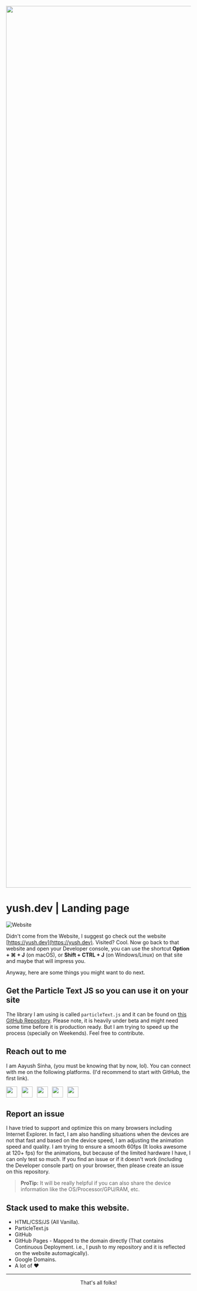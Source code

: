 <a href="https://yush.dev"><img src="https://yush.dev/assets/images/site_ss_cropped.png" width="2400px"/></a>

# yush.dev | Landing page

![Website](https://img.shields.io/website?down_color=Red&down_message=Offline&label=Online%20Status&logo=Serverless&logoColor=white&up_color=Green&up_message=Onine&url=https%3A%2F%2Fyush.dev)


Didn't come from the Website, I suggest go check out the website [https://yush.dev](https://yush.dev). Visited? Cool. Now go back to that website and open your Developer console, you can use the shortcut **Option + ⌘ + J** (on macOS), or **Shift + CTRL + J** (on Windows/Linux) on that site and maybe that will impress you.

Anyway, here are some things you might want to do next.

## Get the Particle Text JS so you can use it on your site

The library I am using is called `particleText.js` and it can be found on [this GitHub Repository](https://github.com/aayusharyan/particleText.js). Please note, it is heavily under beta and might need some time before it is production ready. But I am trying to speed up the process (specially on Weekends). Feel free to contribute.

## Reach out to me

I am Aayush Sinha, (you must be knowing that by now, lol). You can connect with me on the following platforms. (I'd recommend to start with GitHub, the first link).

<a href="https://github.com/aayusharyan/"><img src="https://img.shields.io/badge/-@aayusharyan-black?style=flat&logo=Github&logoColor=white&link=https://github.com/aayusharyan/" height="30"/></a> &nbsp;
<a href="https://www.linkedin.com/in/aayushsinha/"><img src="https://img.shields.io/badge/-@aayushsinha-blue?style=flat&logo=Linkedin&logoColor=white&link=https://www.linkedin.com/in/aayushsinha/" height="30"/></a> &nbsp;
<a href="https://aayusharyan.medium.com/"><img src="https://img.shields.io/badge/-@aayusharyan-000000?style=flat&logo=Medium&logoColor=white&link=https://aayusharyan.medium.com/" height="30"/></a> &nbsp;
<a href="https://www.instagram.com/yush.dev/"><img src="https://img.shields.io/badge/-@yush.dev-purple?style=flat&logo=Instagram&logoColor=white&link=https://www.instagram.com/yush.dev/" height="30"/></a> &nbsp;
<a href="https://www.youtube.com/aayushsinhaofficial"><img src="https://img.shields.io/badge/-@aayushsinhaofficial-c14438?style=flat&logo=Youtube&logoColor=white&link=https://www.youtube.com/aayushsinhaofficial" height="30"/></a>

## Report an issue

I have tried to support and optimize this on many browsers including Internet Explorer. In fact, I am also handling situations when the devices are not that fast and based on the device speed, I am adjusting the animation speed and quality. I am trying to ensure a smooth 60fps (It looks awesome at 120+ fps) for the animations, but because of the limited hardware I have, I can only test so much. If you find an issue or if it doesn't work (including the Developer console part) on your browser, then please create an issue on this repository.

> **ProTip:** It will be really helpful if you can also share the device information like the OS/Processor/GPU/RAM, etc.

## Stack used to make this website.

- HTML/CSS/JS (All Vanilla).
- ParticleText.js
- GitHub
- GitHub Pages - Mapped to the domain directly (That contains Continuous Deployment. i.e., I push to my repository and it is reflected on the website automagically).
- Google Domains.
- A lot of :heart:

---
<p align="center">That's all folks!</p>
